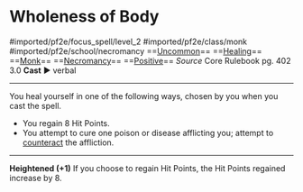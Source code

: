 # Wholeness of Body
#imported/pf2e/focus_spell/level_2 #imported/pf2e/class/monk #imported/pf2e/school/necromancy 
==[Uncommon](uncommon.md)== ==[Healing](healing.md)== ==[Monk](rules/traits/monk.md)== ==[Necromancy](necromancy.md)== ==[Positive](positive.md)==
*Source* Core Rulebook pg. 402 3.0
**Cast** ► verbal

---
You heal yourself in one of the following ways, chosen by you when you cast the spell.
- You regain 8 Hit Points.
- You attempt to cure one poison or disease afflicting you; attempt to [counteract](../../../Rules/Counteracting.md) the affliction.

<hr>

**Heightened (+1)** If you choose to regain Hit Points, the Hit Points regained increase by 8.